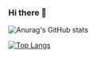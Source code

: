 ### Hi there 👋

![Anurag's GitHub stats](https://github-readme-stats.vercel.app/api?username=kakaeve&show_icons=true&theme=radical)

[![Top Langs](https://github-readme-stats.vercel.app/api/top-langs/?username=kakaeve)](https://github.com/anuraghazra/github-readme-stats)
<!--
**kakaeve/kakaeve** is a ✨ _special_ ✨ repository because its `README.md` (this file) appears on your GitHub profile.

Here are some ideas to get you started:

- 🔭 I’m currently working on ...
- 🌱 I’m currently learning ...
- 👯 I’m looking to collaborate on ...
- 🤔 I’m looking for help with ...
- 💬 Ask me about ...
- 📫 How to reach me: ...
- 😄 Pronouns: ...
- ⚡ Fun fact: ...
-->
